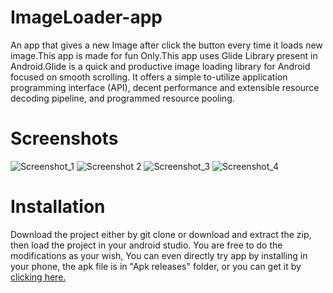 # ImageLoader-app
An app that gives a new Image after click the button every time it loads new image.This app is made for fun Only.This app uses Glide Library present in Android.Glide is a quick and productive image loading library for Android focused on smooth scrolling. It offers a simple to-utilize application programming interface (API), decent performance and extensible resource decoding pipeline, and programmed resource pooling.




# Screenshots
![Screenshot_1](https://user-images.githubusercontent.com/117519166/230546700-ab51fb1f-0e76-40e8-a5ff-1a20cb4eb28c.png)
![Screenshot 2](https://user-images.githubusercontent.com/117519166/230546743-4b299a04-3463-47c7-ac1d-bb8d5ac09924.png)
![Screenshot_3](https://user-images.githubusercontent.com/117519166/230546799-cfc27dae-fb3b-4320-8035-2a27dbd1253e.png)
![Screenshot_4](https://user-images.githubusercontent.com/117519166/230546832-1148f448-c87d-48ff-9021-aa9cf2254dab.png)





# Installation

Download the project either by git clone or download and extract the zip, then load the project in your android studio. You are free to do the modifications as your wish, You can even directly try app by installing in your phone, the apk file is in "Apk releases" folder, or you can get it by <a href="https://github.com/SomnathNikam/ImageLoader-app/tree/master/Apk%20Releases">clicking here.</a>
